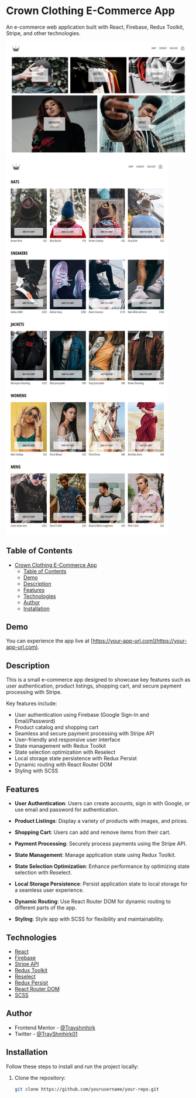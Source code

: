 # Crown Clothing E-Commerce App

An e-commerce web application built with React, Firebase, Redux Toolkit, Stripe, and other technologies.

![Crown Clothing App Screenshot](./src/assets/screencapture-localhost-3000-2023-10-11-16_47_54.png)
![Crown Clothing App Screenshot](./src/assets/screencapture-localhost-3000-shop-2023-10-11-16_49_04.png)

## Table of Contents

- [Crown Clothing E-Commerce App](#crown-clothing-e-commerce-app)
  - [Table of Contents](#table-of-contents)
  - [Demo](#demo)
  - [Description](#description)
  - [Features](#features)
  - [Technologies](#technologies)
  - [Author](#author)
  - [Installation](#installation)

## Demo

You can experience the app live at [https://your-app-url.com](https://your-app-url.com).

## Description

This is a small e-commerce app designed to showcase key features such as user authentication, product listings, shopping cart, and secure payment processing with Stripe.

Key features include:

- User authentication using Firebase (Google Sign-In and Email/Password)
- Product catalog and shopping cart
- Seamless and secure payment processing with Stripe API
- User-friendly and responsive user interface
- State management with Redux Toolkit
- State selection optimization with Reselect
- Local storage state persistence with Redux Persist
- Dynamic routing with React Router DOM
- Styling with SCSS

## Features

- **User Authentication**: Users can create accounts, sign in with Google, or use email and password for authentication.

- **Product Listings**: Display a variety of products with images, and prices.

- **Shopping Cart**: Users can add and remove items from their cart.

- **Payment Processing**: Securely process payments using the Stripe API.

- **State Management**: Manage application state using Redux Toolkit.

- **State Selection Optimization**: Enhance performance by optimizing state selection with Reselect.

- **Local Storage Persistence**: Persist application state to local storage for a seamless user experience.

- **Dynamic Routing**: Use React Router DOM for dynamic routing to different parts of the app.

- **Styling**: Style app with SCSS for flexibility and maintainability.

## Technologies

- [React](https://reactjs.org/)
- [Firebase](https://firebase.google.com/)
- [Stripe API](https://stripe.com/docs/api)
- [Redux Toolkit](https://redux-toolkit.js.org/)
- [Reselect](https://github.com/reduxjs/reselect)
- [Redux Persist](https://github.com/rt2zz/redux-persist)
- [React Router DOM](https://reactrouter.com/web/guides/quick-start)
- [SCSS](https://sass-lang.com/)

## Author

- Frontend Mentor - [@Trayshmhirk](https://www.frontendmentor.io/profile/Trayshmhirk)
- Twitter - [@TrayShmhirk01](https://www.twitter.com/TrayShmhirk01)

## Installation

Follow these steps to install and run the project locally:

1. Clone the repository:

   ```bash
   git clone https://github.com/yourusername/your-repo.git
